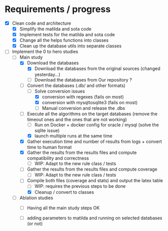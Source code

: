 # Requirements / progress 
- [X] Clean code and architecture
  - [X] Simplify the matilda and sota code 
  - [X] Implement tests for the matilda and sota code 
  - [X] Change all the helps functions into classes 
  - [X] Clean up the database utils into separate classes 
- [ ] Implement the 0 to hero studies 
  - [ ] Main study 
    - [X] Download the databases
      - [X] Download the databases from the original sources (changed yesterday...)
      - [ ] Download the databases from Our repository ? 
    - [ ] Convert the databases (.db/ and other formats)
      - [ ] Solve conversion issues
        - [X] conversion with regexes  (fails on most)
        - [X] conversion with mysqltosqlite3 (fails on most)
        - [ ] Manual conversion and release the .dbs
    - [ ] Execute all the algorithms on the target databases (remove the timeout ones and the ones that are not working)
      - [ ] Run on Docker + docker config for oracle / mysql (solve the sqlite issue)
      - [X] launch multiple runs at the same time 
    - [X] Gather execution time and number of results from logs + convert time to human format
    - [X] Gather the results from the results files and compute compatibility and correctness
      - [ ] WIP: Adapt to the new rule class / tests 
    - [ ] Gather the results from the results files and compute coverage
      - [ ] WIP: Adapt to the new rule class / tests 
    - [ ] Compile both files (coverage and stats) and output the latex table
      -  [ ] WIP: requires the previous steps to be done
      -  [X] Cleanup / convert to classes 
  - [ ] Ablation studies 
    - [ ] Having all the main study steps OK 
    - [ ] adding parameters to matilda and running on selected databases (or not)
  